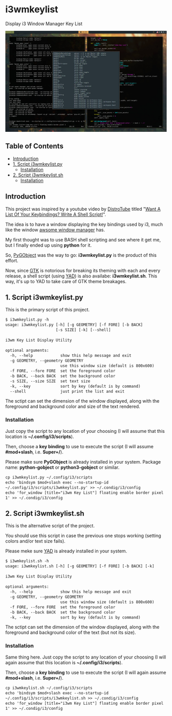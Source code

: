 # i3wmkeylist

Display i3 Window Manager Key List

![2021-09-05-215419_1680x1050_scrot.jpg](2021-09-05-215419_1680x1050_scrot.jpg)

## Table of Contents

<!-- vim-markdown-toc Marked -->

* [Introduction](#introduction)
* [1. Script i3wmkeylist.py](#1.-script-i3wmkeylist.py)
    * [Installation](#installation)
* [2. Script i3wmkeylist.sh](#2.-script-i3wmkeylist.sh)
    * [Installation](#installation)

<!-- vim-markdown-toc -->

## Introduction


This project was inspired by a youtube video by [DistroTube](https://www.youtube.com/channel/UCVls1GmFKf6WlTraIb_IaJg) titled "[Want A List Of Your Keybindings? Write A Shell Script!](https://www.youtube.com/watch?v=WkXyXIs-ZMI)".

The idea is to have a window displaying the key bindings used by i3, much like the window [awsome window manager](https://awesomewm.org/) has.

My first thought was to use BASH shell scripting and see where it get me, but I finally ended up using **python** for it.

So, [PyGObject](https://pygobject.readthedocs.io/) was the way to go: **i3wmkeylist.py** is the product of this effort.

Now, since [GTK](https://www.gtk.org/) is notorious for breaking its theming with each and every release, a shell script (using [YAD](https://github.com/v1cont/yad)) is also availabe: **i3wmkeylist.sh**. This way, it's up to YAD to take care of GTK theme breakages.



## 1. Script i3wmkeylist.py

This is the primary script of this project.

    $ i3wmkeylist.py -h
    usage: i3wmkeylist.py [-h] [-g GEOMETRY] [-f FORE] [-b BACK]
                          [-s SIZE] [-k] [--shell]

    i3wm Key List Display Utility

    optional arguments:
      -h, --help            show this help message and exit
      -g GEOMETRY, --geometry GEOMETRY
                            use this window size (default is 800x600)
      -f FORE, --fore FORE  set the foreground color
      -b BACK, --back BACK  set the background color
      -s SIZE, --size SIZE  set text size
      -k, --key             sort by key (default is by command)
      --shell               just print the list and exit

The sctipt can set the dimension of the window displayed, along with the foreground and background color and size of the text rendered.

### Installation

Just copy the script to any location of your choosing (I will assume that this location is **~/.config/i3/scripts**).

Then, choose a **key binding** to use to execute the script (I will assume **#mod+slash**, i.e. **Super+/**).

Please make sure **PyGObject** is already installed in your system. Package name: **python-gobject** or **python3-gobject** or similar.

    cp i3wmkeylist.py ~/.config/i3/scripts
    echo 'bindsym $mod+slash exec --no-startup-id ~/.config/i3/scripts/i3wmkeylist.py' >> ~/.condig/i3/config
    echo 'for_window [title="i3wm Key List"] floating enable border pixel 1' >> ~/.condig/i3/config


## 2. Script i3wmkeylist.sh

This is the alternative script of the project.

You should use this script in case the previous one stops working (setting colors and/or text size fails).

Please meke sure [YAD](https://github.com/v1cont/yad) is already installed in your system.

    $ i3wmkeylist.sh -h
    usage: i3wmkeylist.sh [-h] [-g GEOMETRY] [-f FORE] [-b BACK] [-k]

    i3wm Key List Display Utility

    optional arguments:
      -h, --help            show this help message and exit
      -g GEOMETRY, --geometry GEOMETRY
                            use this window size (default is 800x600)
      -f FORE, --fore FORE  set the foreground color
      -b BACK, --back BACK  set the background color
      -k, --key             sort by key (default is by command)

The sctipt can set the dimension of the window displayed, along with the foreground and background color of the text (but not its size).

### Installation

Same thing here. Just copy the script to any location of your choosing (I will again assume that this location is **~/.config/i3/scripts**).

Then, choose a **key binding** to use to execute the script (I will again assume **#mod+slash**, i.e. **Super+/**).

    cp i3wmkeylist.sh ~/.config/i3/scripts
    echo 'bindsym $mod+slash exec --no-startup-id ~/.config/i3/scripts/i3wmkeylist.sh >> ~/.condig/i3/config
    echo 'for_window [title="i3wm Key List"] floating enable border pixel 1' >> ~/.condig/i3/config




